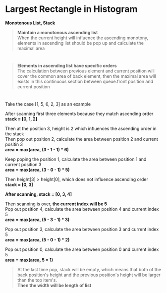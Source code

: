 # Largest Rectangle in Histogram

**Monotonous List, Stack**

> **Maintain a monotonous ascending list**  
> When the current height will influence the ascending monotony,
> elements in ascending list should be pop up and calculate the maximal area

#

> **Elements in ascending list have specific orders**  
> The calculation between previous element and current position will cover the common area of back element,
> then the maximal area will exists in this continuous section between queue.front position and current position  

#
#

Take the case [1, 5, 6, 2, 3] as an example

After scanning first three elements because they match ascending order  
**stack = [0, 1, 2]**  

Then at the position 3, height is 2 which influences the ascending order in the stack  
Then pop out position 2, calculate the area between position 2 and current positin 3  
**area = max(area, (3 - 1 - 1) * 6)**

Keep poping the position 1, calculate the area between position 1 and current position 3  
**area = max(area, (3 - 0 - 1) * 5)**

Then height[3] > height[0], which does not influence ascending order  
**stack = [0, 3]**

**After scanning, stack = [0, 3, 4]**

Then scanning is over, **the current index will be 5**  
Pop out position 4, calculate the area between position 4 and current index 5  
**area = max(area, (5 - 3 - 1) * 3)**

Pop out position 3, calculate the area between position 3 and current index 5  
**area = max(area, (5 - 0 - 1) * 2)**

Pop out position 0, calculate the area between position 0 and current index 5  
**area = max(area, 5 * 1)**

> At the last time pop, stack will be empty, which means that both of the back position's height and
> the previous position's height will be larger than the top item's.  
> **Then the width will be length of list**
